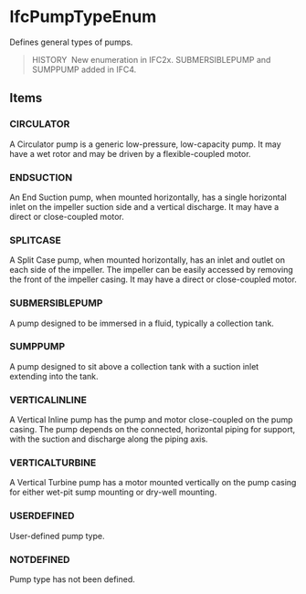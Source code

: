 # IfcPumpTypeEnum

Defines general types of pumps.

> HISTORY&nbsp; New enumeration in IFC2x. SUBMERSIBLEPUMP and SUMPPUMP added in IFC4.

## Items

### CIRCULATOR
A Circulator pump is a generic low-pressure, low-capacity pump. It may have a wet rotor and may be driven by a flexible-coupled motor.

### ENDSUCTION
An End Suction pump, when mounted horizontally, has a single horizontal inlet on the impeller suction side and a vertical discharge. It may have a direct or close-coupled motor.

### SPLITCASE
A Split Case pump, when mounted horizontally, has an inlet and outlet on each side of the impeller. The impeller can be easily accessed by removing the front of the impeller casing. It may have a direct or close-coupled motor.

### SUBMERSIBLEPUMP
A pump designed to be immersed in a fluid, typically a collection tank.

### SUMPPUMP
A pump designed to sit above a collection tank with a suction inlet extending into the tank.

### VERTICALINLINE
A Vertical Inline pump has the pump and motor close-coupled on the pump casing. The pump depends on the connected, horizontal piping for support, with the suction and discharge along the piping axis.

### VERTICALTURBINE
A Vertical Turbine pump has a motor mounted vertically on the pump casing for either
                wet-pit sump mounting or dry-well mounting.

### USERDEFINED
User-defined pump type.

### NOTDEFINED
Pump type has not been defined.
